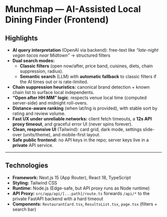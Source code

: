 # Munchmap — AI-Assisted Local Dining Finder (Frontend)


##  Highlights
- **AI query interpretation** (OpenAI via backend): free-text like _“late-night vegan tacos near Midtown”_ → structured filters 
- **Dual search modes:**  
  - **Classic filters** (open now/after, price band, cuisines, diets, chain suppression, radius).  
  - **Semantic search** (LLM) with **automatic fallback** to classic filters if the AI times out or is rate-limited.
- **Chain suppression heuristics:** canonical brand detection + known chain list to surface local independents.
- **“Open after HH:MM” logic**: respects venue local time (computed server-side) and midnight roll-overs.
- **Distance-aware ranking** (when lat/lng is provided), with stable sort by rating and review volume.
- **Fast UX under unreliable networks:** client fetch timeouts, a **12s API proxy timeout**, and graceful error UI (never spins forever).
- **Clean, responsive UI** (Tailwind): card grid, dark mode, settings slide-over (units/theme), and mobile-first layout.
- **Safe public frontend:** no API keys in the repo; server keys live in a **private** API service.

---

##  Technologies
- **Framework:** Next.js 15 (App Router), React 18, TypeScript
- **Styling:** Tailwind CSS
- **Runtime:** Node.js (Edge-safe, but API proxy runs as Node runtime)
- **API Proxy:** `src/app/api/[...path]/route.ts` forwards `/api/*` to the private FastAPI backend with a hard timeout
- **Components:** `RestaurantCard.tsx`, `ResultsList.tsx`, `page.tsx` (filters + search bar)

